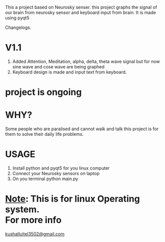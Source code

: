 This a project based on Neurosky senser. this project graphs the signal of our brain from neurosky sensor and keyboard input from brain. It is made using pyqt5


Changelogs.

V1.1
=============
1.	Added Attention, Meditation, alpha, delta, theta wave signal but for now sine wave and cose wave are being graphed
2. 	Keyboard design is made and input text from keyboard.

project is ongoing
=================

WHY?
======
Some people who are paralised and cannot walk and talk this project is for them to solve their daily life problems.

USAGE
=======
1. Install python and pyqt5 for you linux computer
2. Connect your Neurosky sensors on laptop
3. On you terminal 
    python main.py
    
<U>Note</U>: This is for linux Operating system.     
For more info 
================
kushalluitel3502@gmail.com 

